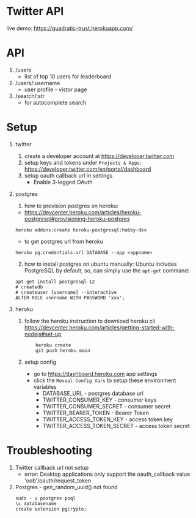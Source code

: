# Twitter API

live demo:
https://quadratic-trust.herokuapp.com/

# API

1. /users
   - list of top 10 users for leaderboard
2. /users/:username
   - user profile - vistor page
3. /search/:str
   - for autocomplete search

# Setup

1. twitter

   1. create a developer account at https://developer.twitter.com
   2. setup keys and tokens under `Projects & Apps`:
      https://developer.twitter.com/en/portal/dashboard
   3. setup oauth callback url in settings
      - Enable 3-legged OAuth

2. postgres

   1. how to provision postgres on heroku:

   - https://devcenter.heroku.com/articles/heroku-postgresql#provisioning-heroku-postgres

   ```
   heroku addons:create heroku-postgresql:hobby-dev
   ```

   - to get postgres url from heroku

   ```
   heroku pg:credentials:url DATABASE --app <appname>
   ```

   2. how to install postgres on ubuntu manually:
      Ubuntu includes PostgreSQL by default, so, can simply use the `apt-get` command:

   ```
   apt-get install postgresql-12
   # createdb
   # createuser [username] --interactive
   ALTER ROLE username WITH PASSWORD 'xxx';
   ```

3. heroku

   1. follow the heroku instruction to download heroku cli
      https://devcenter.heroku.com/articles/getting-started-with-nodejs#set-up

      ```
          heroku create
          git push heroku main
      ```

   2. setup config
      - go to https://dashboard.heroku.com app settings
      - click the `Reveal Config Vars` to setup these environment variables
        - DATABASE_URL - postgres database url
        - TWITTER_CONSUMER_KEY - consumer keys
        - TWITTER_CONSUMER_SECRET - consumer secret
        - TWITTER_BEARER_TOKEN - Bearer Token
        - TWITTER_ACCESS_TOKEN_KEY - access token key
        - TWITTER_ACCESS_TOKEN_SECRET - access token secret

# Troubleshooting

1. Twitter callback url not setup
   - error: Desktop applications only support the oauth_callback value 'oob'/oauth/request_token
2. Postgres - gen_random_uuid() not found
   ```
   sudo - u postgres psql
   \c databasename
   create extension pgcrypto;
   ```
